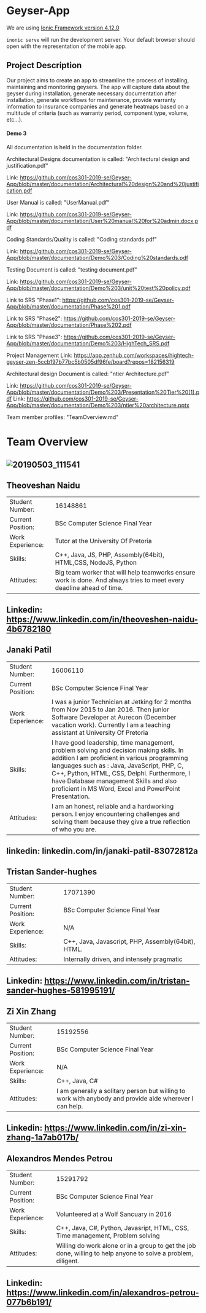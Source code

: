 
# Geyser-App

We are using [Ionic Framework version 4.12.0](https://ionicframework.com/)

`inonic serve` will run the development server. Your default browser should open with the representation of the mobile app.

## Project Description

Our project aims to create an app to streamline the process of installing, maintaining and monitoring geysers. The app will capture data about the geyser during installation, generate necessary documentation after installation, generate workflows for maintenance, provide warranty information to insurance companies and generate heatmaps based on a multitude of criteria (such as warranty period, component type, volume, etc...).

#### Demo 3

All documentation is held in the documentation folder.

Architectural Designs documentation is called: "Architectural design and justification.pdf"

Link: https://github.com/cos301-2019-se/Geyser-App/blob/master/documentation/Architectural%20design%20and%20justification.pdf

User Manual is called: "UserManual.pdf"

Link: https://github.com/cos301-2019-se/Geyser-App/blob/master/documentation/User%20manual%20for%20admin.docx.pdf

Coding Standards/Quality is called: "Coding standards.pdf"

Link: https://github.com/cos301-2019-se/Geyser-App/blob/master/documentation/Demo%203/Coding%20standards.pdf

Testing Document is called: "testing document.pdf"

Link: https://github.com/cos301-2019-se/Geyser-App/blob/master/documentation/Demo%203/unit%20test%20policy.pdf

Link to SRS "Phase1": https://github.com/cos301-2019-se/Geyser-App/blob/master/documentation/Phase%201.pdf

Link to SRS "Phase2": https://github.com/cos301-2019-se/Geyser-App/blob/master/documentation/Phase%202.pdf

Link to SRS "Phase3": https://github.com/cos301-2019-se/Geyser-App/blob/master/documentation/Demo%203/HighTech_SRS.pdf

Project Management Link: https://app.zenhub.com/workspaces/hightech-geyser-zen-5ccb197b77bc5b0505df96fe/board?repos=182156319

Architectural design Document is called: "ntier Architecture.pdf"

Link: https://github.com/cos301-2019-se/Geyser-App/blob/master/documentation/Demo%203/Presentation%20Tier%20(1).pdf
Link: https://github.com/cos301-2019-se/Geyser-App/blob/master/documentation/Demo%203/ntier%20architecture.pptx

Team member profiles: "TeamOverview.md"



# Team Overview

## ![20190503_111541](https://user-images.githubusercontent.com/48208244/57770074-c4b63100-770f-11e9-9d88-961635d5a179.jpg)

## Theoveshan Naidu

|                   	|                                                                   	|
|:--------------------	|----------------------------------------------------------------------	|
|   Student Number:   	|   16148861                        	                                |
|   Current Position:  	|   BSc Computer Science Final Year                                     |
|   Work Experience:   	|   Tutor at the University Of Pretoria                                 |
|   Skills:             |   C++, Java, JS, PHP, Assembly(64bit), HTML,CSS, NodeJS, Python       |
|   Attitudes:       	|   Big team worker that will help teamworks ensure work is done. And always tries to meet every deadline ahead of time.       	                                    |

Linkedin: https://www.linkedin.com/in/theoveshen-naidu-4b6782180
---

## Janaki Patil

|                   	|                                                                   	|
|:--------------------	|----------------------------------------------------------------------	|
|   Student Number:   	|   16006110                        	                                |
|   Current Position:  	|   BSc Computer Science Final Year                                     |
|   Work Experience:   	|   I was a junior Technician at Jetking for 2 months from Nov 2015 to Jan 2016. Then junior Software Developer at Aurecon (December vacation work). Currently I am a teaching assistant at University Of Pretoria                                                             |
|   Skills:             |   I have good leadership, time management, problem solving and decision making skills. In addition I am proficient in various programming languages such as : Java, JavaScript, PHP, C, C++, Python, HTML, CSS, Delphi. Furthermore, I have Database management Skills and also proficient in MS Word, Excel and PowerPoint Presentation.                              |
|   Attitudes:       	|   I am an honest, reliable and a hardworking person. I enjoy encountering challenges and solving them because they give a true reflection of who you are.                 |

linkedin: linkedin.com/in/janaki-patil-83072812a
---

## Tristan Sander-hughes

|                   	|                                                                   	|
|:--------------------	|----------------------------------------------------------------------	|
|   Student Number:   	|   17071390                        	                                |
|   Current Position:  	|   BSc Computer Science Final Year                                     |
|   Work Experience:   	|   N/A                                                                 |
|   Skills:             |   C++, Java, Javascript, PHP, Assembly(64bit), HTML.                  |
|   Attitudes:       	|   Internally driven, and intensely pragmatic                          |

Linkedin: https://www.linkedin.com/in/tristan-sander-hughes-581995191/
---

## Zi Xin Zhang

|                   	|                                                                   	|
|:--------------------	|----------------------------------------------------------------------	|
|   Student Number:   	|   15192556                        	                                |
|   Current Position:  	|   BSc Computer Science Final Year                                     |
|   Work Experience:   	|   N/A                                                                 |
|   Skills:             |   C++, Java, C#                                                       |
|   Attitudes:       	|   I am generally a solitary person but willing to work with anybody and provide aide wherever I can help.                       	                                    |

Linkedin: https://www.linkedin.com/in/zi-xin-zhang-1a7ab017b/
---

## Alexandros Mendes Petrou

|                   	|                                                                   	|
|:--------------------	|----------------------------------------------------------------------	|
|   Student Number:   	|   15291792                        	                                |
|   Current Position:  	|   BSc Computer Science Final Year                                     |
|   Work Experience:   	|   Volunteered at a Wolf Sancuary in 2016                              |
|   Skills:             |    C++, Java, C#, Python, Javasript, HTML, CSS, Time management, Problem solving                                                                                         |
|   Attitudes:       	|   Willing do work alone or in a group to get the job done, willing to help anyone to solve a problem, diligent.       	                                    |

Linkedin: https://www.linkedin.com/in/alexandros-petrou-077b6b191/
---
